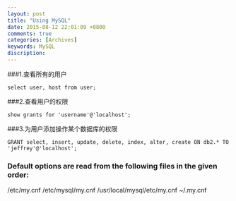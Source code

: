 ```yaml
---
layout: post
title: "Using MySQL"
date: 2015-08-12 22:01:09 +0800
comments: true
categories: [Archives]
keywords: MySQL
discription: 
---
```


###1.查看所有的用户

```
select user, host from user;
```
###2.查看用户的权限

```
show grants for 'username'@'localhost';
```

###3.为用户添加操作某个数据库的权限

```
GRANT select, insert, update, delete, index, alter, create ON db2.* TO 'jeffrey'@'localhost';
```

### Default options are read from the following files in the given order:
/etc/my.cnf /etc/mysql/my.cnf /usr/local/mysql/etc/my.cnf ~/.my.cnf


